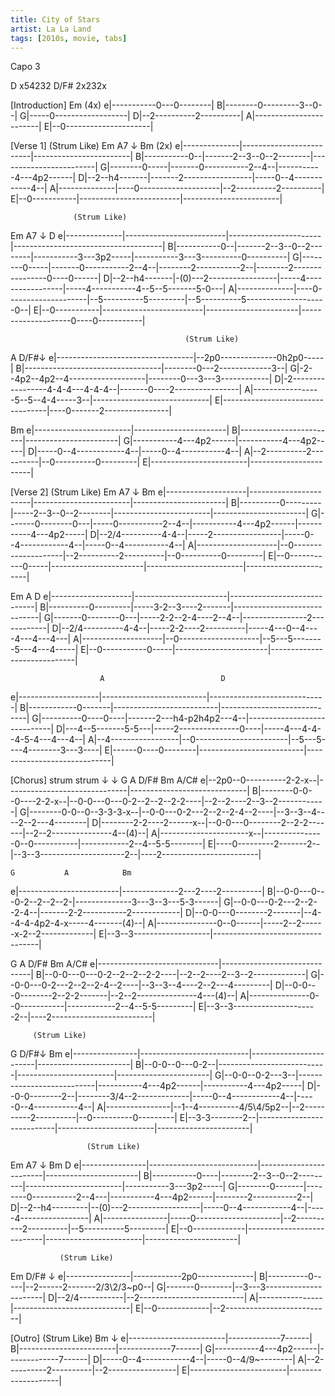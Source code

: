 ```yaml
---
title: City of Stars
artist: La La Land
tags: [2010s, movie, tabs]
---
```


Capo 3

D    x54232
D/F# 2x232x

[Introduction]
   Em (4x)
e|-----------0---0--------|
B|--------0---------3--0--|
G|-----0------------------|
D|--2----------2----------|
A|------------------------|
E|--0---------------------|

[Verse 1]
                  (Strum Like)
   Em             A7    ↓                   Bm (2x)
e|--------------|-------------------------|------------------------|
B|-----------0--|-------2--3--0--2--------|------------------------|
G|--------0-----|-------0-----------2--4--|-----------4---4p2------|
D|--2--h4-------|-------2-----------------|-----0--4------------4--|
A|--------------|----0--------------------|--2----------2----------|
E|--0-----------|-------------------------|------------------------|

                  (Strum Like)
   Em             A7    ↓                   D
e|--------------|-------------------------|-----------------------|-------------------------------------|
B|-----------0--|-------2--3--0--2--------|-----------3---3p2-----|-----------3---3----------0----------|
G|--------0-----|-------0-----------2--4--|--------2-----------2--|--------2----------------0----0------|
D|--2--h4-------|-(0)---2-----------------|-----4-----------------|-----4-----------4--5--5-------5-0---|
A|--------------|----0--------------------|--5----------5---------|--5----------5--------------------0--|
E|--0-----------|-------------------------|-----------------------|--------------------0----0-----------|

                                           (Strum Like)
   A                                         D/F#↓
e|----------------------------------|--2p0--------------0h2p0-----|
B|----------------------------------|--------0---2-------------3--|
G|-2--4p2--4p2--4-------------------|--------0---3---3------------|
D|-2-----------------4-4-4---4-4-4--|-------0----2----------------|
A|-----------------5--5--4-4-----3--|-----------------------------|
E|----------------------------------|----0-------2----------------|


   Bm
e|------------------------|-----------------------|
B|------------------------|-----------------------|
G|-----------4---4p2------|-----------4---4p2-----|
D|-----0--4------------4--|-----0--4-----------4--|
A|--2----------2----------|--0----------0---------|
E|------------------------|-----------------------|

[Verse 2]
                      (Strum Like)
   Em                   A7  ↓                   Bm
e|--------------------|-----------------------|------------------------|-----------------------|
B|----------0---------|-----2--3--0--2--------|------------------------|-----------------------|
G|-------0--------0---|-----0-----------2--4--|-----------4---4p2------|-----------4---4p2-----|
D|--2/4----------4-4--|-----2-----------------|-----0--4------------4--|-----0--4-----------4--|
A|--------------------|--0--------------------|--2----------2----------|--0----------0---------|
E|--0-----------0-----|-----------------------|------------------------|-----------------------|


   Em                   A                       D
e|--------------------|-----------------------|-----------------------------|
B|----------0---------|-----3-2--3----2-------|-----------------------------|
G|-------0--------0---|-----2-2--2-4----2--4--|----------------2------------|
D|--2/4----------4-4--|-----2-2----2----------|-----4---0--4----4---4---4---|
A|--------------------|--0--------------------|--5---5--------5---4---4-----|
E|--0-----------0-----|-----------------------|-----------------------------|


                        A                          D
e|--------------------|--------------------------|-----------------------------|
B|------------0-------|--------------------------|-----------------------------|
G|----------0----0----|-------2---h4-p2h4p2---4--|-----------------------------|
D|---4--5-------5-5---|-----2---------------0----|-----4---4-4--4-5-4---4---4--|
A|--4-----------------|--0-----------------------|--5---5----4--------3---3----|
E|------0----0--------|--------------------------|-----------------------------|


[Chorus]
          strum     strum
            ↓         ↓       G           A            D/F#            Bm A/C#
e|--2p0--0----------2-2-x--|------------------------------|-----------------------------|
B|--------0-0--0----2-2-x--|--0-0---0---0-2--2--2--2-2----|--2--2----2--3--2------------|
G|--------0-0--0--3-3-3-x--|--0-0---0-2---2--2--2-4--2----|--3--3--4----2--2---4--------|
D|--------2-2----2------x--|--0-0---0--------2--2-2-------|--2--2---------------4--(4)--|
A|----------------------x--|---------------0--0-----------|------------2--4--5-5--------|
E|----0---------2-------2--|--3--3---------------------2--|----2------------------------|

    G           A            Bm
e|-------------------------|--------------2---2----2----------|
B|--0-0---0---0-2--2--2--2-|--------------3---3--3---5-3------|
G|--0-0---0-2---2--2--2-4--|-------2-2-----------2------------|
D|--0-0---0--------2-------|--4--4-4-4p2-4-x-----4-------(4)--|
A|---------------0--0------|-----2--2------x-2--2-------------|
E|--3--3-------------------|----------------------------------|

   G           A             D/F#            Bm A/C#
e|------------------------------|------------------------------|
B|--0-0---0---0-2--2--2--2-2----|--2--2----2--3--2-------------|
G|--0-0---0-2---2--2--2-4--2----|--3--3--4----2--2---4---------|
D|--0-0---0--------2--2-2-------|--2--2---------------4---(4)--|
A|---------------0--0-----------|------------2--4--5-5---------|
E|--3--3---------------------2--|----2-------------------------|

         (Strum Like)
   G       D/F#↓                                Bm
e|----------------|---------------------------|------------------------|-----------------------|
B|--0-0--0---0-2--|---------------------------|------------------------|-----------------------|
G|--0-0--0-2---3--|---------------------------|-----------4---4p2------|-----------4---4p2-----|
D|--0-0--------2--|--------3/4--2-------------|-----0--4------------4--|-----0--4-----------4--|
A|----------------|--1--4----------4/5\4/5p2--|--2----------2----------|--0----------0---------|
E|--3-3--------2--|---------------------------|------------------------|-----------------------|

                     (Strum Like)
   Em                A7    ↓                   Bm                       D
e|----------------|---------------------------|------------------------|-----------------------|
B|-----------0----|--------2--3--0--2---------|------------------------|-----------3---3p2-----|
G|--------0-------|--------0-----------2--4---|-----------4---4p2------|--------2-----------2--|
D|--2--h4---------|--(0)---2------------------|-----0--4------------4--|-----4-----------------|
A|----------------|-----0---------------------|--2----------2----------|--5----------5---------|
E|--0-------------|---------------------------|------------------------|-----------------------|

               (Strum Like)
   Em           D/F# ↓
e|----------------|------------2p0--------------|
B|----------0-----|--2------2-------2/3\2/3~p0--|
G|-------0--------|--3---3----------------------|
D|--2/4-----------|--2--------------------------|
A|----------------|-----------------------------|
E|--0-------------|--2--------------------------|

[Outro]
                                  (Strum Like)
   Bm                                   ↓
e|------------------------|-------------7------|
B|------------------------|-------------7------|
G|-----------4---4p2------|-------------7------|
D|-----0--4------------4--|-----0--4/9~--------|
A|--2----------2----------|--2-----------------|
E|------------------------|--------------------|